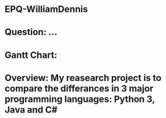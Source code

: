 # EPQ-WilliamDennis
# Question: ...
# Gantt Chart:
# Overview: My reasearch project is to compare the differances in 3 major programming languages: Python 3, Java and C#